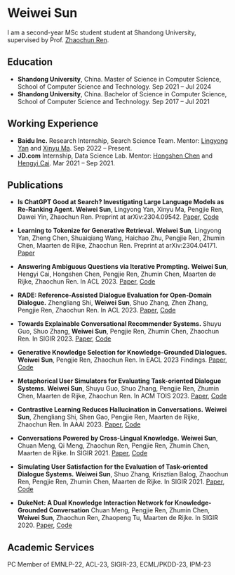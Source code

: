 # Weiwei Sun

I am a second-year MSc student student at Shandong University, supervised by Prof. [Zhaochun Ren](https://ir.sdu.edu.cn/~zhaochunren/).


## Education

- **Shandong University**, China. Master of Science in Computer Science, School of Computer Science and Technology. Sep 2021 – Jul 2024
- **Shandong University**, China. Bachelor of Science in Computer Science, School of Computer Science and Technology.  Sep 2017 – Jul 2021

## Working Experience

- **Baidu Inc.**  Research Internship, Search Science Team. Mentor: [Lingyong Yan](https://yanlingyong.top/) and [Xinyu Ma](https://albert-ma.github.io/). Sep 2022 – Present.
- **JD.com** Internship, Data Science Lab. Mentor: [Hongshen Chen](https://www.chenhongshen.com/) and [Hengyi Cai](https://www.caihengyi.com/). Mar 2021 – Sep 2021.


## Publications

- **Is ChatGPT Good at Search? Investigating Large Language Models as Re-Ranking Agent.** **Weiwei Sun**, Lingyong Yan, Xinyu Ma, Pengjie Ren, Dawei Yin, Zhaochun Ren. Preprint at arXiv:2304.09542. [Paper](https://arxiv.org/abs/2304.09542), [Code](https://github.com/sunnweiwei/RankGPT)

- **Learning to Tokenize for Generative Retrieval.** **Weiwei Sun**, Lingyong Yan, Zheng Chen, Shuaiqiang Wang, Haichao Zhu, Pengjie Ren, Zhumin Chen, Maarten de Rijke, Zhaochun Ren.  Preprint at arXiv:2304.04171. [Paper](https://arxiv.org/abs/2304.04171)

- **Answering Ambiguous Questions via Iterative Prompting.** **Weiwei Sun**, Hengyi Cai, Hongshen Chen, Pengjie Ren, Zhumin Chen, Maarten de Rijke, Zhaochun Ren. In ACL 2023. [Paper](https://arxiv.org/abs/2307.03897), [Code](https://github.com/sunnweiwei/AmbigPrompt)

- **RADE: Reference-Assisted Dialogue Evaluation for Open-Domain Dialogue.** Zhengliang Shi, **Weiwei Sun**, Shuo Zhang, Zhen Zhang, Pengjie Ren, Zhaochun Ren. In ACL 2023. [Paper](https://aclanthology.org/2023.acl-long.719), [Code](https://github.com/shizhl/RADE)

- **Towards Explainable Conversational Recommender Systems.** Shuyu Guo, Shuo Zhang, **Weiwei Sun**, Pengjie Ren, Zhumin Chen, Zhaochun Ren. In SIGIR 2023. [Paper](https://arxiv.org/abs/2305.18363), [Code](https://github.com/Superbooming/E-Redial)

- **Generative Knowledge Selection for Knowledge-Grounded Dialogues.** **Weiwei Sun**, Pengjie Ren, Zhaochun Ren. In EACL 2023 Findings. [Paper](https://arxiv.org/abs/2304.04836), [Code](https://github.com/sunnweiwei/GenKS)

- **Metaphorical User Simulators for Evaluating Task-oriented Dialogue Systems**. **Weiwei Sun**, Shuyu Guo, Shuo Zhang, Pengjie Ren, Zhumin Chen, Maarten de Rijke, Zhaochun Ren.  In ACM TOIS 2023. [Paper](https://arxiv.org/abs/2204.00763), [Code](https://github.com/sunnweiwei/MetaSim)

- **Contrastive Learning Reduces Hallucination in Conversations.** **Weiwei Sun**, Zhengliang Shi, Shen Gao, Pengjie Ren, Maarten de Rijke, Zhaochun Ren. In AAAI 2023. [Paper](https://arxiv.org/abs/2212.10400), [Code](https://github.com/sunnweiwei/MixCL)

- **Conversations Powered by Cross-Lingual Knowledge.** **Weiwei Sun**, Chuan Meng, Qi Meng, Zhaochun Ren, Pengjie Ren, Zhumin Chen, Maarten de Rijke. In SIGIR 2021. [Paper](https://irlab.science.uva.nl/wp-content/papercite-data/pdf/sun-2021-conversations.pdf), [Code](https://github.com/sunnweiwei/ckgc)

- **Simulating User Satisfaction for the Evaluation of Task-oriented Dialogue Systems.** **Weiwei Sun**, Shuo Zhang, Krisztian Balog, Zhaochun Ren, Pengjie Ren, Zhumin Chen, Maarten de Rijke. In SIGIR 2021. [Paper](https://arxiv.org/abs/2105.03748), [Code](https://github.com/sunnweiwei/user-satisfaction-simulation)

- **DukeNet: A Dual Knowledge Interaction Network for Knowledge-Grounded Conversation** Chuan Meng, Pengjie Ren, Zhumin Chen, **Weiwei Sun**, Zhaochun Ren, Zhaopeng Tu, Maarten de Rijke. In SIGIR 2020. [Paper](https://ir.sdu.edu.cn/~zhaochunren/papers/meng-2020-dukenet.pdf), [Code](https://github.com/ChuanMeng/DukeNet)


## Academic Services
PC Member of EMNLP-22, ACL-23, SIGIR-23, ECML/PKDD-23, IPM-23
 
